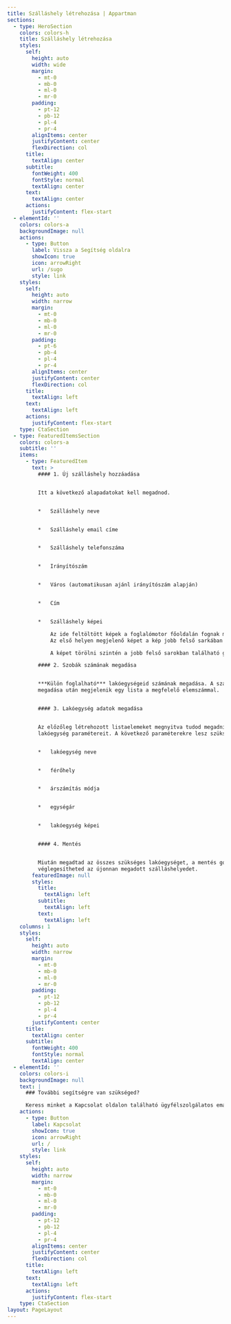 ```yaml
---
title: Szálláshely létrehozása | Appartman
sections:
  - type: HeroSection
    colors: colors-h
    title: Szálláshely létrehozása
    styles:
      self:
        height: auto
        width: wide
        margin:
          - mt-0
          - mb-0
          - ml-0
          - mr-0
        padding:
          - pt-12
          - pb-12
          - pl-4
          - pr-4
        alignItems: center
        justifyContent: center
        flexDirection: col
      title:
        textAlign: center
      subtitle:
        fontWeight: 400
        fontStyle: normal
        textAlign: center
      text:
        textAlign: center
      actions:
        justifyContent: flex-start
  - elementId: ''
    colors: colors-a
    backgroundImage: null
    actions:
      - type: Button
        label: Vissza a Segítség oldalra
        showIcon: true
        icon: arrowRight
        url: /sugo
        style: link
    styles:
      self:
        height: auto
        width: narrow
        margin:
          - mt-0
          - mb-0
          - ml-0
          - mr-0
        padding:
          - pt-6
          - pb-4
          - pl-4
          - pr-4
        alignItems: center
        justifyContent: center
        flexDirection: col
      title:
        textAlign: left
      text:
        textAlign: left
      actions:
        justifyContent: flex-start
    type: CtaSection
  - type: FeaturedItemsSection
    colors: colors-a
    subtitle: ''
    items:
      - type: FeaturedItem
        text: >
          #### 1. Új szálláshely hozzáadása


          Itt a következő alapadatokat kell megadnod.


          *   Szálláshely neve


          *   Szálláshely email címe


          *   Szálláshely telefonszáma


          *   Irányítószám


          *   Város (automatikusan ajánl irányítószám alapján)


          *   Cím


          *   Szálláshely képei

              Az ide feltöltött képek a foglalómotor főoldalán fognak megjelenni.
              Az első helyen megjelenő képet a kép jobb felső sarkában található gombra kattintva a Beállítás főképként opcióval tudod kiválasztani.

              A képet törölni szintén a jobb felső sarokban található gombbal előhívott Kép törlése menüponttal lehetséges.

          #### 2. Szobák számának megadása


          ***Külön foglalható*** lakóegységeid számának megadása. A szám
          megadása után megjelenik egy lista a megfelelő elemszámmal.


          #### 3. Lakóegység adatok megadása


          Az előzőleg létrehozott listaelemeket megnyitva tudod megadni az adott
          lakóegység paramétereit. A következő paraméterekre lesz szükség:


          *   lakóegység neve


          *   férőhely


          *   árszámítás módja


          *   egységár


          *   lakóegység képei


          #### 4. Mentés


          Miután megadtad az összes szükséges lakóegységet, a mentés gombbal
          véglegesítheted az újonnan megadott szálláshelyedet.
        featuredImage: null
        styles:
          title:
            textAlign: left
          subtitle:
            textAlign: left
          text:
            textAlign: left
    columns: 1
    styles:
      self:
        height: auto
        width: narrow
        margin:
          - mt-0
          - mb-0
          - ml-0
          - mr-0
        padding:
          - pt-12
          - pb-12
          - pl-4
          - pr-4
        justifyContent: center
      title:
        textAlign: center
      subtitle:
        fontWeight: 400
        fontStyle: normal
        textAlign: center
  - elementId: ''
    colors: colors-i
    backgroundImage: null
    text: |
      ### További segítségre van szükséged?

      Keress minket a Kapcsolat oldalon található ügyfélszolgálatos email címen!
    actions:
      - type: Button
        label: Kapcsolat
        showIcon: true
        icon: arrowRight
        url: /
        style: link
    styles:
      self:
        height: auto
        width: narrow
        margin:
          - mt-0
          - mb-0
          - ml-0
          - mr-0
        padding:
          - pt-12
          - pb-12
          - pl-4
          - pr-4
        alignItems: center
        justifyContent: center
        flexDirection: col
      title:
        textAlign: left
      text:
        textAlign: left
      actions:
        justifyContent: flex-start
    type: CtaSection
layout: PageLayout
---
```

